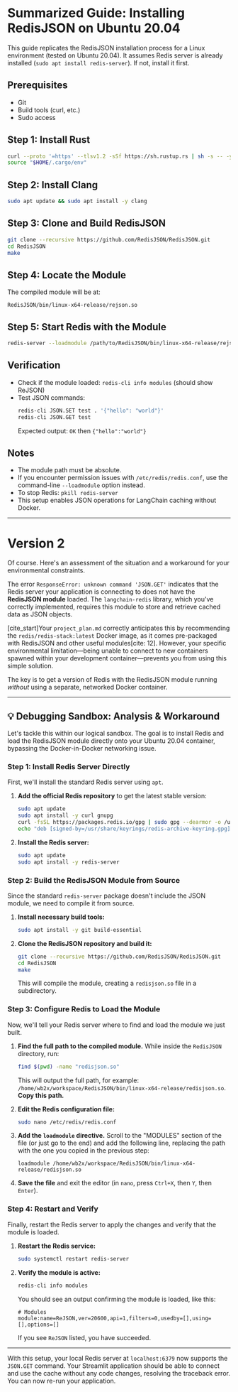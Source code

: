 # Summarized Guide: Installing RedisJSON on Ubuntu 20.04

This guide replicates the RedisJSON installation process for a Linux environment (tested on Ubuntu 20.04). It assumes Redis server is already installed (`sudo apt install redis-server`). If not, install it first.

## Prerequisites
- Git
- Build tools (curl, etc.)
- Sudo access

## Step 1: Install Rust
```bash
curl --proto '=https' --tlsv1.2 -sSf https://sh.rustup.rs | sh -s -- -y
source "$HOME/.cargo/env"
```

## Step 2: Install Clang
```bash
sudo apt update && sudo apt install -y clang
```

## Step 3: Clone and Build RedisJSON
```bash
git clone --recursive https://github.com/RedisJSON/RedisJSON.git
cd RedisJSON
make
```

## Step 4: Locate the Module
The compiled module will be at:
```
RedisJSON/bin/linux-x64-release/rejson.so
```

## Step 5: Start Redis with the Module
```bash
redis-server --loadmodule /path/to/RedisJSON/bin/linux-x64-release/rejson.so
```

## Verification
- Check if the module loaded: `redis-cli info modules` (should show ReJSON)
- Test JSON commands:
  ```bash
  redis-cli JSON.SET test . '{"hello": "world"}'
  redis-cli JSON.GET test
  ```
  Expected output: `OK` then `{"hello":"world"}`

## Notes
- The module path must be absolute.
- If you encounter permission issues with `/etc/redis/redis.conf`, use the command-line `--loadmodule` option instead.
- To stop Redis: `pkill redis-server`
- This setup enables JSON operations for LangChain caching without Docker.


---

# Version 2
Of course. Here's an assessment of the situation and a workaround for your environmental constraints.

The error `ResponseError: unknown command 'JSON.GET'` indicates that the Redis server your application is connecting to does not have the **RedisJSON module** loaded. The `langchain-redis` library, which you've correctly implemented, requires this module to store and retrieve cached data as JSON objects.

[cite\_start]Your `project_plan.md` correctly anticipates this by recommending the `redis/redis-stack:latest` Docker image, as it comes pre-packaged with RedisJSON and other useful modules[cite: 12]. However, your specific environmental limitation—being unable to connect to new containers spawned within your development container—prevents you from using this simple solution.

The key is to get a version of Redis with the RedisJSON module running *without* using a separate, networked Docker container.

-----

## 💡 Debugging Sandbox: Analysis & Workaround

Let's tackle this within our logical sandbox. The goal is to install Redis and load the RedisJSON module directly onto your Ubuntu 20.04 container, bypassing the Docker-in-Docker networking issue.

### Step 1: Install Redis Server Directly

First, we'll install the standard Redis server using `apt`.

1.  **Add the official Redis repository** to get the latest stable version:

    ```bash
    sudo apt update
    sudo apt install -y curl gnupg
    curl -fsSL https://packages.redis.io/gpg | sudo gpg --dearmor -o /usr/share/keyrings/redis-archive-keyring.gpg
    echo "deb [signed-by=/usr/share/keyrings/redis-archive-keyring.gpg] https://packages.redis.io/deb/ $(lsb_release -cs) main" | sudo tee /etc/apt/sources.list.d/redis.list
    ```

2.  **Install the Redis server:**

    ```bash
    sudo apt update
    sudo apt install -y redis-server
    ```

### Step 2: Build the RedisJSON Module from Source

Since the standard `redis-server` package doesn't include the JSON module, we need to compile it from source.

1.  **Install necessary build tools:**

    ```bash
    sudo apt install -y git build-essential
    ```

2.  **Clone the RedisJSON repository and build it:**

    ```bash
    git clone --recursive https://github.com/RedisJSON/RedisJSON.git
    cd RedisJSON
    make
    ```

    This will compile the module, creating a `redisjson.so` file in a subdirectory.

### Step 3: Configure Redis to Load the Module

Now, we'll tell your Redis server where to find and load the module we just built.

1.  **Find the full path to the compiled module.** While inside the `RedisJSON` directory, run:

    ```bash
    find $(pwd) -name "redisjson.so"
    ```

    This will output the full path, for example: `/home/wb2x/workspace/RedisJSON/bin/linux-x64-release/redisjson.so`. **Copy this path.**

2.  **Edit the Redis configuration file:**

    ```bash
    sudo nano /etc/redis/redis.conf
    ```

3.  **Add the `loadmodule` directive.** Scroll to the "MODULES" section of the file (or just go to the end) and add the following line, replacing the path with the one you copied in the previous step:

    ```
    loadmodule /home/wb2x/workspace/RedisJSON/bin/linux-x64-release/redisjson.so
    ```

4.  **Save the file** and exit the editor (in `nano`, press `Ctrl+X`, then `Y`, then `Enter`).

### Step 4: Restart and Verify

Finally, restart the Redis server to apply the changes and verify that the module is loaded.

1.  **Restart the Redis service:**

    ```bash
    sudo systemctl restart redis-server
    ```

2.  **Verify the module is active:**

    ```bash
    redis-cli info modules
    ```

    You should see an output confirming the module is loaded, like this:

    ```
    # Modules
    module:name=ReJSON,ver=20600,api=1,filters=0,usedby=[],using=[],options=[]
    ```

    If you see `ReJSON` listed, you have succeeded.

-----

With this setup, your local Redis server at `localhost:6379` now supports the `JSON.GET` command. Your Streamlit application should be able to connect and use the cache without any code changes, resolving the traceback error. You can now re-run your application.